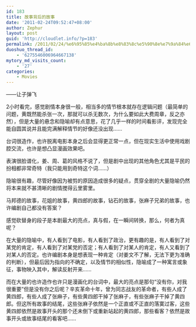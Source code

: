 ```yaml
---
id: 183
title: 故事背后的故事
date: '2011-02-24T09:52:47+08:00'
author: Zephur
layout: post
guid: 'http://cloudlet.info/?p=183'
permalink: /2011/02/24/%e6%95%85%e4%ba%8b%e8%83%8c%e5%90%8e%e7%9a%84%e6%95%85%e4%ba%8b/
duoshuo_thread_id:
    - '6275546006964667138'
mytory_md_visits_count:
    - '27'
categories:
    - Movies
---
```


 ——让子弹飞

 2小时看完，感觉剧情本身很一般，相当多的情节根本就存在逻辑问题（最简单的问题，黄既然能杀张一次，那就可以杀无数次，为什么要如此大费周章，反之亦然），但是大量的悬念和隐喻却有点意思，花了几乎一样的时间看影评，发现完全能自圆其说并且能完满解释情节的好像还没出现……  

<!-- more -->

 台词很造作，也许脱离电影本身之后会显得更正常一点，但在现实生活中使用戏剧腔交流，也许是想凸显漫画效果吧。

 表演很脸谱化，姜、周、葛的风格不说了，但是剧中出现的其他角色尤其是平民的扮相都非常奇特（我只能用到奇特这个词……）

 隐喻很有趣，尽管好像因为被剪的原因造成很多的疑点，贯穿全剧的大量隐喻仍然将本来就不甚清晰的剧情搅得云里雾里。

 马邦德的故事，花姐的故事，黄四郎的故事，钻石的故事，张麻子兄弟的故事，也许编剧自己都没有答案？

 感觉砍替身的段子是本剧最大的亮点，真与假，在一瞬间转换，那么，何者为真呢？


在大量的隐喻中，有人看到了电影，有人看到了政治，更有趣的是，有人看到了对某党的肯定，有人看到了对某党的否定；有人看到了对某人的肯定，有人又看到了对某人的否定。也许编剧本身是想表现一种肯定（对姜文不了解，无法下更为准确的判断），但最后因为指向的不确定，以及情节的相似性，隐喻成了一种寓言或象征，事物映入其中，解读反射开来……


而在大量的也许造作也许只是漫画化的台词中，最大的亮点是那句“没有你，对我很重要”但是没有你之后呢？辛亥革命十年，曾为同志战友的革命者，有些人成了黄四郎，有些人成了张麻子，有些黄四郎干掉了张麻子，有些张麻子干掉了黄四郎。但这所有故事的结尾，这些张麻子依然是一个正直或不正直的落寞过客，这些黄四郎依然是故事开头的那个还未倒下或重新站起的黄四郎，那些看客？依然是故事开头或故事结尾的看客吧……